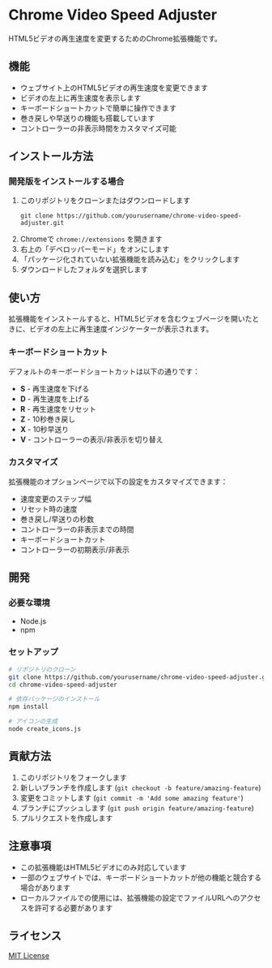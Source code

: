 # Chrome Video Speed Adjuster

HTML5ビデオの再生速度を変更するためのChrome拡張機能です。

## 機能

- ウェブサイト上のHTML5ビデオの再生速度を変更できます
- ビデオの左上に再生速度を表示します
- キーボードショートカットで簡単に操作できます
- 巻き戻しや早送りの機能も搭載しています
- コントローラーの非表示時間をカスタマイズ可能

## インストール方法

### 開発版をインストールする場合

1. このリポジトリをクローンまたはダウンロードします
   ```
   git clone https://github.com/yourusername/chrome-video-speed-adjuster.git
   ```
2. Chromeで `chrome://extensions` を開きます
3. 右上の「デベロッパーモード」をオンにします
4. 「パッケージ化されていない拡張機能を読み込む」をクリックします
5. ダウンロードしたフォルダを選択します

## 使い方

拡張機能をインストールすると、HTML5ビデオを含むウェブページを開いたときに、ビデオの左上に再生速度インジケーターが表示されます。

### キーボードショートカット

デフォルトのキーボードショートカットは以下の通りです：

- **S** - 再生速度を下げる
- **D** - 再生速度を上げる
- **R** - 再生速度をリセット
- **Z** - 10秒巻き戻し
- **X** - 10秒早送り
- **V** - コントローラーの表示/非表示を切り替え

### カスタマイズ

拡張機能のオプションページで以下の設定をカスタマイズできます：

- 速度変更のステップ幅
- リセット時の速度
- 巻き戻し/早送りの秒数
- コントローラーの非表示までの時間
- キーボードショートカット
- コントローラーの初期表示/非表示

## 開発

### 必要な環境

- Node.js
- npm

### セットアップ

```bash
# リポジトリのクローン
git clone https://github.com/yourusername/chrome-video-speed-adjuster.git
cd chrome-video-speed-adjuster

# 依存パッケージのインストール
npm install

# アイコンの生成
node create_icons.js
```

## 貢献方法

1. このリポジトリをフォークします
2. 新しいブランチを作成します (`git checkout -b feature/amazing-feature`)
3. 変更をコミットします (`git commit -m 'Add some amazing feature'`)
4. ブランチにプッシュします (`git push origin feature/amazing-feature`)
5. プルリクエストを作成します

## 注意事項

- この拡張機能はHTML5ビデオにのみ対応しています
- 一部のウェブサイトでは、キーボードショートカットが他の機能と競合する場合があります
- ローカルファイルでの使用には、拡張機能の設定でファイルURLへのアクセスを許可する必要があります

## ライセンス

[MIT License](LICENSE)
